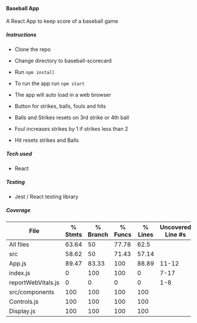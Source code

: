 #### Baseball App
A React App to keep score of a baseball game

##### Instructions
- Clone the repo
- Change directory to baseball-scorecard
- Run ```npm install```
- To run the app run ```npm start```
- The app will auto load in a web browser

- Button for strikes, balls, fouls and hits
- Balls and Strikes resets on 3rd strike or 4th ball
- Foul increases strikes by 1 if strikes less than 2
- Hit resets strikes and Balls

##### Tech used
- React

##### Testing
- Jest / React testing library

##### Coverage
File                 | % Stmts | % Branch | % Funcs | % Lines | Uncovered Line #s
---------------------|---------|----------|---------|---------|-------------------
All files            |   63.64 |       50 |   77.78 |    62.5 |
 src                 |   58.62 |       50 |   71.43 |   57.14 |
  App.js             |   89.47 |    83.33 |     100 |   88.89 | 11-12
  index.js           |       0 |      100 |     100 |       0 | 7-17
  reportWebVitals.js |       0 |        0 |       0 |       0 | 1-8
 src/components      |     100 |      100 |     100 |     100 |
  Controls.js        |     100 |      100 |     100 |     100 |
  Display.js         |     100 |      100 |     100 |     100 |

